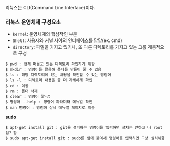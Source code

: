 리눅스는 CLI(Command Line Interface)이다.

### 리눅스 운영체제 구성요소
- ```kernel```: 운영체제의 핵심적인 부분
- ```Shell```: 사용자와 커널 사이의 인터페이스를 담당(ex. cmd)
- ```directory```: 파일을 가지고 있거나, 또 다른 디렉토리를 가지고 있는 그룹 게층적으로 구성

```
$ pwd : 현재 머물고 있는 디렉토리 확인하기 위함
$ mkdir : 명령어를 활용해 폴더를 만들어 줄 수 있음
$ ls : 해당 디렉토리에 있는 내용을 확인할 수 있는 명령어
$ ls -l : 디렉토리 내용을 좀 더 자세하게 확인
$ cd : 이동
$ rm : 폴더 삭제
$ clear : 명령어 깔-끔
$ 명령어 --help : 명령어 파라미터 메뉴얼 확인
$ man 명령어 : 명령어 상세 메뉴얼 페이지로 이동
```

**sudo**  
```
$ apt-get install git : git을 설피하는 명령어를 입력하면 설치는 안하고 너 root임? 함
$ sudo apt-get install git : sudo를 앞에 붙여서 명령어를 입력하면 그냥 설치해줌
```
